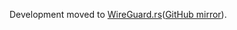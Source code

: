 Development moved to [WireGuard.rs](https://git.zx2c4.com/wireguard-rs)([GitHub mirror](https://github.com/WireGuard/wireguard-rs)).
